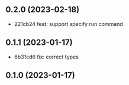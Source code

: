 ## 0.2.0 (2023-02-18)

- 221cb24 feat: support specify run command

## 0.1.1 (2023-01-17)

- 6b31cd6 fix: correct types

## 0.1.0 (2023-01-17)
